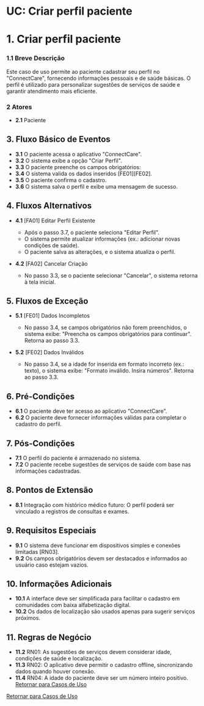 # **UC: Criar perfil paciente**

# 1. Criar perfil paciente

### **1.1 Breve Descrição**
Este caso de uso permite ao paciente cadastrar seu perfil no "ConnectCare", fornecendo informações pessoais e de saúde básicas. O perfil é utilizado para personalizar sugestões de serviços de saúde e garantir atendimento mais eficiente.


### **2 Atores**
- **2.1** Paciente

## **3. Fluxo Básico de Eventos**
- **3.1** O paciente acessa o aplicativo "ConnectCare".
- **3.2** O sistema exibe a opção "Criar Perfil".
- **3.3** O paciente preenche os campos obrigatórios:
- **3.4** O sistema valida os dados inseridos [FE01][FE02].
- **3.5** O paciente confirma o cadastro.
- **3.6** O sistema salva o perfil e exibe uma mensagem de sucesso.


## **4. Fluxos Alternativos**
- **4.1** [FA01] Editar Perfil Existente
    *   Após o passo 3.7, o paciente seleciona "Editar Perfil".
    *   O sistema permite atualizar informações (ex.: adicionar novas condições de saúde).
    *   O paciente salva as alterações, e o sistema atualiza o perfil.


- **4.2** [FA02] Cancelar Criação
    *   No passo 3.3, se o paciente selecionar "Cancelar", o sistema retorna à tela inicial.


## **5. Fluxos de Exceção**
- **5.1** [FE01] Dados Incompletos
    *   No passo 3.4, se campos obrigatórios não forem preenchidos, o sistema exibe: "Preencha os campos obrigatórios para continuar". Retorna ao passo 3.3.


- **5.2** [FE02] Dados Inválidos
    *   No passo 3.4, se a idade for inserida em formato incorreto (ex.: texto), o sistema exibe: "Formato inválido. Insira números". Retorna ao passo 3.3.


## **6. Pré-Condições**
- **6.1** O paciente deve ter acesso ao aplicativo "ConnectCare".
- **6.2** O paciente deve fornecer informações válidas para completar o cadastro do perfil.


## **7. Pós-Condições**
- **7.1** O perfil do paciente é armazenado no sistema.
- **7.2** O paciente recebe sugestões de serviços de saúde com base nas informações cadastradas.


## **8. Pontos de Extensão**
- **8.1** Integração com histórico médico futuro: O perfil poderá ser vinculado a registros de consultas e exames.


## **9. Requisitos Especiais**
- **9.1** O sistema deve funcionar em dispositivos simples e conexões limitadas [RN03].
- **9.2** Os campos obrigatórios devem ser destacados e informados ao usuário caso estejam vazios.


## **10. Informações Adicionais**
- **10.1** A interface deve ser simplificada para facilitar o cadastro em comunidades com baixa alfabetização digital.
- **10.2** Os dados de localização são usados apenas para sugerir serviços próximos.


## **11. Regras de Negócio**
- **11.2** RN01: As sugestões de serviços devem considerar idade, condições de saúde e localização.
- **11.3** RN02: O aplicativo deve permitir o cadastro offline, sincronizando dados quando houver conexão.
- **11.4** RN04: A idade do paciente deve ser um número inteiro positivo.
[Retornar para Casos de Uso](UC.md)


[Retornar para Casos de Uso](UC.md)
